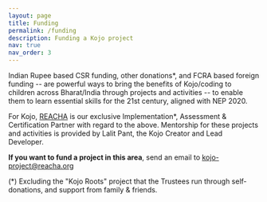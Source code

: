 ```yaml
---
layout: page
title: Funding
permalink: /funding
description: Funding a Kojo project
nav: true
nav_order: 3
---
```


Indian Rupee based CSR funding, other donations*, and FCRA based foreign funding -- are powerful ways to bring the benefits of Kojo/coding to children across Bharat/India through projects and activities -- to enable them to learn essential skills for the 21st century, aligned with NEP 2020.

For Kojo, [REACHA](https://www.reacha.org) is our exclusive Implementation*, Assessment & Certification Partner with regard to the above. Mentorship for these projects and activities is provided by Lalit Pant, the Kojo Creator and Lead Developer.

**If you want to fund a project in this area**, send an email to kojo-project@reacha.org

(*) Excluding the "Kojo Roots" project that the Trustees run through self-donations, and support from family & friends.
